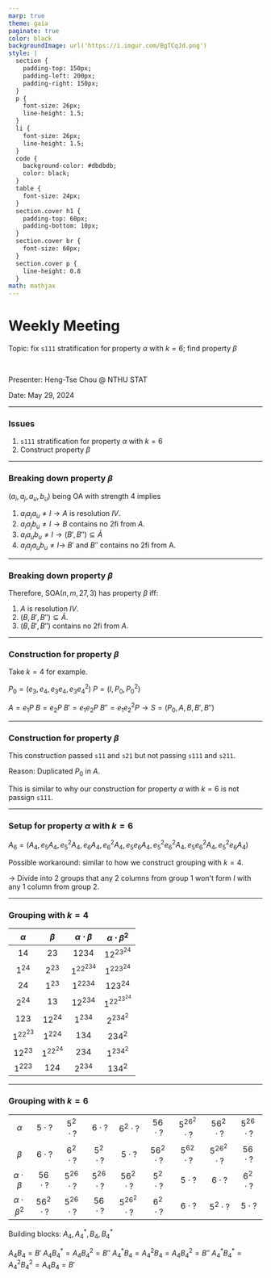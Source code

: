 ```yaml
---
marp: true
theme: gaia
paginate: true
color: black
backgroundImage: url('https://i.imgur.com/BgTCqJd.png')
style: |
  section {
    padding-top: 150px;
    padding-left: 200px;
    padding-right: 150px;
  }
  p {
    font-size: 26px;
    line-height: 1.5;
  } 
  li {
    font-size: 26px;
    line-height: 1.5;
  }
  code {
    background-color: #dbdbdb;
    color: black;
  }
  table {
    font-size: 24px;
  }
  section.cover h1 {
    padding-top: 60px;
    padding-bottom: 10px;
  }
  section.cover br {
    font-size: 60px;
  }
  section.cover p {
    line-height: 0.8
  }
math: mathjax
---
```


<!-- _class: cover -->

# Weekly Meeting

Topic: fix `s111` stratification for property $\alpha$ with $k=6$; find property $\beta$

<br>

Presenter: Heng-Tse Chou @ NTHU STAT

Date: May 29, 2024

---

### Issues

1. `s111` stratification for property $\alpha$ with $k=6$
2. Construct property $\beta$

---

### Breaking down property $\beta$

$(a_i, a_j, a_u, b_u)$ being $\text{OA}$ with strength 4 implies

1. $a_ia_ja_u \neq I \rightarrow A$ is resolution $IV$.
2. $a_ia_jb_u \neq I \rightarrow B$ contains no 2fi from $A$.
3. $a_ia_ub_u \neq I \rightarrow (B', B'') \subseteq \bar{A}$
4. $a_ia_ja_ub_u \neq I \rightarrow$ $B'$ and $B''$ contains no 2fi from A.

---

### Breaking down property $\beta$

Therefore, $\text{SOA}(n, m, 27, 3)$ has property $\beta$ iff:

1. $A$ is resolution $IV$.
2. $(B, B', B'') \subseteq \bar{A}$.
3. $(B, B', B'')$ contains no 2fi from $A$.

---

### Construction for property $\beta$

Take $k=4$ for example.

$P_0 = (e_3, e_4, e_3e_4, e_3e_4^2)$
$P = (I, P_0, P_0^2)$

$A = e_1P$
$B = e_2P$
$B' = e_1e_2P$
$B'' = e_1e_2^2P \rightarrow S=(P_0, A, B, B', B'')$

---

### Construction for property $\beta$

This construction passed `s11` and `s21` but not passing `s111` and `s211`.

Reason: Duplicated $P_0$ in $A$.

This is similar to why our construction for property $\alpha$ with $k=6$ is not passign `s111`.

---

### Setup for property $\alpha$ with $k=6$

$A_6 = (A_4, e_5A_4, e_5^2A_4, e_6A_4, e_6^2A_4, e_5e_6A_4, e_5^2e_6^2A_4, e_5e_6^2A_4, e_5^2e_6A_4)$

Possible workaround: similar to how we construct grouping with $k=4$.

$\rightarrow$ Divide into 2 groups that any 2 columns from group 1 won't form $I$ with any 1 column from group 2.

---

### Grouping with $k=4$

| $\alpha$  |  $\beta$  | $\alpha\cdot\beta$ | $\alpha\cdot\beta^2$ |
| :-------: | :-------: | :----------------: | :------------------: |
|   $14$    |   $23$    |       $1234$       |      $12^23^24$      |
|  $1^24$   |  $2^23$   |     $1^22^234$     |      $1^223^24$      |
|   $24$    |  $1^23$   |      $1^2234$      |       $123^24$       |
|  $2^24$   |   $13$    |      $12^234$      |     $1^22^23^24$     |
|   $123$   |  $12^24$  |      $1^234$       |      $2^234^2$       |
| $1^22^23$ |  $1^224$  |       $134$        |       $234^2$        |
|  $12^23$  | $1^22^24$ |       $234$        |      $1^234^2$       |
|  $1^223$  |   $124$   |      $2^234$       |       $134^2$        |

---

### Grouping with $k=6$

<!-- |    $\alpha$     |     $\beta$     | $\alpha\cdot\beta$ | $\alpha\cdot\beta^2$ |
| :-------------: | :-------------: | :----------------: | :------------------: |
|   $5\cdot ?$    |   $6\cdot ?$    |    $56\cdot ?$     |    $56^2\cdot ?$     |
|  $5^2\cdot ?$   |  $6^2\cdot ?$   |  $5^26^2\cdot ?$   |    $5^26\cdot ?$     |
|   $6\cdot ?$    |  $5^2\cdot ?$   |   $5^26\cdot ?$    |     $56\cdot ?$      |
|  $6^2\cdot ?$   |   $5\cdot ?$    |   $56^2\cdot ?$    |   $5^26^2\cdot ?$    |
|   $56\cdot ?$   |  $56^2\cdot ?$  |    $5^2\cdot ?$    |     $6^2\cdot ?$     |
| $5^26^2\cdot ?$ |  $5^62\cdot ?$  |     $5\cdot ?$     |      $6\cdot ?$      |
|  $56^2\cdot ?$  | $5^26^2\cdot ?$ |     $6\cdot ?$     |     $5^2\cdot ?$     |
|  $5^26\cdot ?$  |   $56\cdot ?$   |    $6^2\cdot ?$    |      $5\cdot ?$      | -->

|                      |               |               |               |                 |               |                 |                 |               |
| :------------------: | :-----------: | :-----------: | :-----------: | :-------------: | :-----------: | :-------------: | :-------------: | :-----------: |
|       $\alpha$       |  $5\cdot ?$   | $5^2\cdot ?$  |  $6\cdot ?$   |  $6^2\cdot ?$   |  $56\cdot ?$  | $5^26^2\cdot ?$ |  $56^2\cdot ?$  | $5^26\cdot ?$ |
|       $\beta$        |  $6\cdot ?$   | $6^2\cdot ?$  | $5^2\cdot ?$  |   $5\cdot ?$    | $56^2\cdot ?$ |  $5^62\cdot ?$  | $5^26^2\cdot ?$ |  $56\cdot ?$  |
|  $\alpha\cdot\beta$  |  $56\cdot ?$  | $5^26\cdot ?$ | $5^26\cdot ?$ |  $56^2\cdot ?$  | $5^2\cdot ?$  |   $5\cdot ?$    |   $6\cdot ?$    | $6^2\cdot ?$  |
| $\alpha\cdot\beta^2$ | $56^2\cdot ?$ | $5^26\cdot ?$ |  $56\cdot ?$  | $5^26^2\cdot ?$ | $6^2\cdot ?$  |   $6\cdot ?$    |  $5^2\cdot ?$   |  $5\cdot ?$   |

Building blocks: $A_4, A_4^*, B_4, B_4^*$

$A_4B_4 = B'$
$A_4B_4^* = A_4B_4^2 = B''$
$A_4^*B_4 = A_4^2B_4 = A_4B_4^2 = B''$
$A_4^*B_4^* = A_4^2B_4^2 = A_4B_4 = B'$

